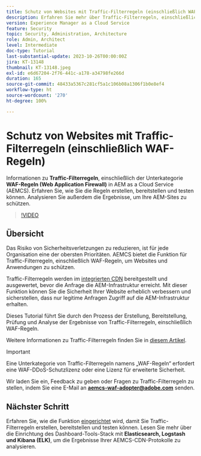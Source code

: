 ```yaml
---
title: Schutz von Websites mit Traffic-Filterregeln (einschließlich WAF-Regeln)
description: Erfahren Sie mehr über Traffic-Filterregeln, einschließlich der Unterkategorie „WAF-Regeln“ (Web Application Firewall). Erstellen, Bereitstellen und Testen der Regeln. Analysieren Sie außerdem die Ergebnisse, um Ihre AEM-Sites zu schützen.
version: Experience Manager as a Cloud Service
feature: Security
topic: Security, Administration, Architecture
role: Admin, Architect
level: Intermediate
doc-type: Tutorial
last-substantial-update: 2023-10-26T00:00:00Z
jira: KT-13148
thumbnail: KT-13148.jpeg
exl-id: e6d67204-2f76-441c-a178-a34798fe266d
duration: 165
source-git-commit: 48433a5367c281cf5a1c106b08a1306f1b0e8ef4
workflow-type: ht
source-wordcount: '270'
ht-degree: 100%

---
```


# Schutz von Websites mit Traffic-Filterregeln (einschließlich WAF-Regeln)

Informationen zu **Traffic-Filterregeln**, einschließlich der Unterkategorie **WAF-Regeln (Web Application Firewall)** in AEM as a Cloud Service (AEMCS). Erfahren Sie, wie Sie die Regeln erstellen, bereitstellen und testen können. Analysieren Sie außerdem die Ergebnisse, um Ihre AEM-Sites zu schützen.

>[!VIDEO](https://video.tv.adobe.com/v/3425401?quality=12&learn=on)

## Übersicht

Das Risiko von Sicherheitsverletzungen zu reduzieren, ist für jede Organisation eine der obersten Prioritäten. AEMCS bietet die Funktion für Traffic-Filterregeln, einschließlich WAF-Regeln, um Websites und Anwendungen zu schützen.

Traffic-Filterregeln werden im [integrierten CDN](https://experienceleague.adobe.com/docs/experience-manager-cloud-service/content/implementing/content-delivery/cdn.html?lang=de) bereitgestellt und ausgewertet, bevor die Anfrage die AEM-Infrastruktur erreicht. Mit dieser Funktion können Sie die Sicherheit Ihrer Website erheblich verbessern und sicherstellen, dass nur legitime Anfragen Zugriff auf die AEM-Infrastruktur erhalten.

Dieses Tutorial führt Sie durch den Prozess der Erstellung, Bereitstellung, Prüfung und Analyse der Ergebnisse von Traffic-Filterregeln, einschließlich WAF-Regeln.

Weitere Informationen zu Traffic-Filterregeln finden Sie in [diesem Artikel](https://experienceleague.adobe.com/docs/experience-manager-cloud-service/content/security/traffic-filter-rules-including-waf.html?lang=de).

>[!IMPORTANT]
>
> Eine Unterkategorie von Traffic-Filterregeln namens „WAF-Regeln“ erfordert eine WAF-DDoS-Schutzlizenz oder eine Lizenz für erweiterte Sicherheit.

Wir laden Sie ein, Feedback zu geben oder Fragen zu Traffic-Filterregeln zu stellen, indem Sie eine E-Mail an **aemcs-waf-adopter@adobe.com** senden.

## Nächster Schritt

Erfahren Sie, wie die Funktion [eingerichtet](./how-to-setup.md) wird, damit Sie Traffic-Filterregeln erstellen, bereitstellen und testen können. Lesen Sie mehr über die Einrichtung des Dashboard-Tools-Stack mit **Elasticsearch, Logstash und Kibana (ELK)**, um die Ergebnisse Ihrer AEMCS-CDN-Protokolle zu analysieren.


